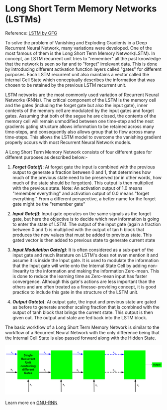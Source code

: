 # Long Short Term Memory Networks (LSTMs)

Reference: [LSTM by GFG](https://www.geeksforgeeks.org/machine-learning/long-short-term-memory-networks-explanation/)

To solve the problem of Vanishing and Exploding Gradients in a Deep Recurrent Neural Network, many variations were developed. One of the most famous of them is the Long Short Term Memory Network(LSTM). In concept, an LSTM recurrent unit tries to "remember" all the past knowledge that the network is seen so far and to "forget" irrelevant data. This is done by introducing different activation function layers called "gates" for different purposes. Each LSTM recurrent unit also maintains a vector called the Internal Cell State which conceptually describes the information that was chosen to be retained by the previous LSTM recurrent unit.

LSTM networks are the most commonly used variation of Recurrent Neural Networks (RNNs). The critical component of the LSTM is the memory cell and the gates (including the forget gate but also the input gate), inner contents of the memory cell are modulated by the input gates and forget gates. Assuming that both of the segue he are closed, the contents of the memory cell will remain unmodified between one time-step and the next gradients gating structure allows information to be retained across many time-steps, and consequently also allows group that to flow across many time-steps. This allows the LSTM model to overcome the vanishing gradient properly occurs with most Recurrent Neural Network models.

A Long Short Term Memory Network consists of four different gates for different purposes as described below:- 

1. ***Forget Gate(f)***: At forget gate the input is combined with the previous output to generate a fraction between 0 and 1, that determines how much of the previous state need to be preserved (or in other words, how much of the state should be forgotten). This output is then multiplied with the previous state. Note: An activation output of 1.0 means "remember everything" and activation output of 0.0 means "forget everything." From a different perspective, a better name for the forget gate might be the "remember gate"

2. ***Input Gate(i)***: Input gate operates on the same signals as the forget gate, but here the objective is to decide which new information is going to enter the state of LSTM. The output of the input gate (again a fraction between 0 and 1) is multiplied with the output of tan h block that produces the new values that must be added to previous state. This gated vector is then added to previous state to generate current state

3. ***Input Modulation Gate(g)***: It is often considered as a sub-part of the input gate and much literature on LSTM's does not even mention it and assume it is inside the Input gate. It is used to modulate the information that the Input gate will write onto the Internal State Cell by adding non-linearity to the information and making the information Zero-mean. This is done to reduce the learning time as Zero-mean input has faster convergence. Although this gate's actions are less important than the others and are often treated as a finesse-providing concept, it is good practice to include this gate in the structure of the LSTM unit.

4. ***Output Gate(o)***: At output gate, the input and previous state are gated as before to generate another scaling fraction that is combined with the output of tanh block that brings the current state. This output is then given out. The output and state are fed back into the LSTM block.

The basic workflow of a Long Short Term Memory Network is similar to the workflow of a Recurrent Neural Network with the only difference being that the Internal Cell State is also passed forward along with the Hidden State. 

![image2](images/image2.png)

Learn more on [GNU-RNN](https://youtu.be/tOuXgORsXJ4?si=Cv2JxQQip_lmi40h)

